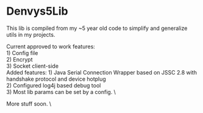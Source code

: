 # Denvys5Lib
This lib is compiled from my ~5 year old code to simplify and generalize utils in my projects.
 
Current approved to work features: \
    1) Config file \
    2) Encrypt \
    3) Socket client-side \
Added features:
    1) Java Serial Connection Wrapper based on JSSC 2.8 with handshake protocol and device hotplug \
    2) Configured log4j based debug tool \
    3) Most lib params can be set by a config. \

More stuff soon. \
